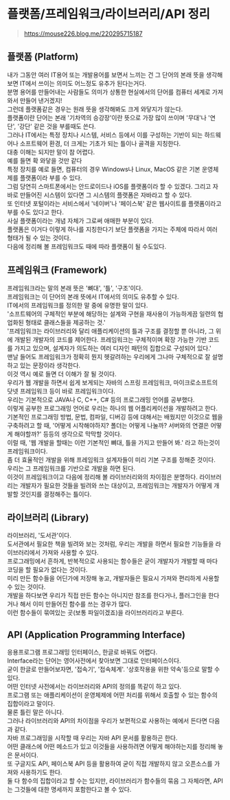 # 플랫폼/프레임워크/라이브러리/API 정리
> https://mouse226.blog.me/220295715187

## 플랫폼 (Platform)
내가 그동안 여러 IT용어 또는 개발용어를 보면서 느끼는 건 그 단어의 본래 뜻을 생각해보면 IT에서 쓰이는 의미도 어느정도 유추가 된다는거다.<br>
분명 용어를 만들어내는 사람들도 의미가 상통한 현실에서의 단어를 컴퓨터 세계로 가져와서 만들어 낸거겠지!<br>
그런데 플랫폼같은 경우는 원래 뜻을 생각해봐도 크게 와닿지가 않는다.<br>
플랫폼이란 단어는 본래 '기차역의 승강장'이란 뜻으로 가장 많이 쓰이며 '무대'나 '연단', '강단' 같은 것을 부를때도 쓴다.<br>
그러나 IT에서는 특정 장치나 시스템, 서비스 등에서 이를 구성하는 기반이 되는 하드웨어나 소프트웨어 환경, 더 크게는 기초가 되는 틀이나 골격을 지칭한다.<br>
대충 이해는 되지만 말이 참 어렵다.<br>
예를 들면 확 와닿을 것만 같다<br>
특정 장치를 예로 들면, 컴퓨터의 경우 Windows나 Linux, MacOS 같은 기본 운영체제를 플랫폼이라 부를 수 있다.<br>
그럼 당연히 스마트폰에서는 안드로이드나 iOS를 플랫폼이라 할 수 있겠다.
그리고 자바로 만들어진 시스템이 있다면 그 시스템의 플랫폼은 자바라고 할 수 있다.<br>
또 인터넷 포털이라는 서비스에서 '네이버'나 '페이스북' 같은 웹사이트를 플랫폼이라고 부를 수도 있다고 한다.<br>
사실 플랫폼이라는 개념 자체가 그로써 애매한 부분이 있다.<br>
플랫폼은 이거다 이렇게 하나를 지칭한다기 보단 플랫폼을 가지는 주체에 따라서 여러 형태가 될 수 있는 것이다.<br>
다음에 정리해 볼 프레임워크도 때에 따라 플랫폼이 될 수도있다.

## 프레임워크 (Framework)
프레임워크라는 말의 본래 뜻은 '뼈대', '틀', '구조'이다.<br>
프레임워크는 이 단어의 본래 뜻에서 IT에서의 의미도 유추할 수 있다.<br>
IT에서의 프레임워크를 정의한 말 중에 유명한 말이 있다.<br>
'소프트웨어의 구체적인 부분에 해당하는 설계와 구현을 재사용이 가능하게끔 일련의 협업화된 형태로 클래스들을 제공하는 것.'<br>
'프레임워크는 라이브러리와 달리 애플리케이션의 틀과 구조를 결정할 뿐 아니라, 그 위에 개발된 개발자의 코드를 제어한다. 프레임워크는 구체적이며 확장 가능한 기반 코드를 가지고 있으며, 설계자가 의도하는 여러 디자인 패턴의 집합으로 구성되어 있다.'<br>
맨날 들어도 프레임워크가 정확히 뭔지 헷갈려하는 우리에게 그나마 구체적으로 잘 설명하고 있는 문장이라 생각한다.<br>
이것 역시 예로 들면 더 이해가 잘 될 것이다.<br>
우리가 웹 개발을 하면서 쉽게 보게되는 자바의 스프링 프레임워크, 마이크로소프트의 닷넷 프레임워크 등이 바로 프레임워크이다.<br>
우리는 기본적으로 JAVA나 C, C++, C# 등의 프로그래밍 언어를 공부했다.<br>
이렇게 공부한 프로그래밍 언어로 우리는 하나의 웹 어플리케이션을 개발하려고 한다.<br>
기본적인 프로그래밍 방법, 문법, 컴파일, 디버깅 등에 대해서는 배웠지만 이것으로 웹을 구축하려고 할 때,
'어떻게 시작해야하지? 폴더는 어떻게 나눌까? 서버와의 연결은 어떻게 해야할까?'
등등의 생각으로 막막할 것이다.<br>
이럴 때, '웹 개발을 할때는 이런 기본적인 뼈대, 틀을 가지고 만들어 봐.' 라고 하는것이 프레임워크이다.<br>
좀 더 효율적인 개발을 위해 프레임워크 설계자들이 미리 기본 구조를 정해준 것이다.<br>
우리는 그 프레임워크를 기반으로 개발을 하면 된다.<br>
이것이 프레임워크이고 다음에 정리해 볼 라이브러리와의 차이점은 분명하다.
라이브러리는 개발자가 필요한 것들을 빌려와 쓰는 대상이고, 프레임워크는 개발자가 어떻게 개발할 것인지를 결정해주는 틀이다.

## 라이브러리 (Library)
라이브러리, '도서관'이다.<br>
도서관에서 필요한 책을 빌려와 보는 것처럼,
우리는 개발을 하면서 필요한 기능들을 라이브러리에서 가져와 사용할 수 있다.<br>
프로그래밍에서 흔하게, 반복적으로 사용되는 함수들은 굳이 개발자가 개발할 때 마다 코딩을 할 필요가 없다는 것이다.<br>
미리 만든 함수들을 어딘가에 저장해 놓고, 개발자들은 필요시 가져와 편리하게 사용할 수 있는 것이다.<br>
개발을 하다보면 우리가 직접 만든 함수는 아니지만
참조를 한다거나, 플러그인을 한다거나 해서 이미 만들어진 함수를 쓰는 경우가 많다.<br>
이런 함수들이 묶여있는 곳(보통 파일이겠죠)을 라이브러리라고 부른다.

## API (Application Programming Interface)
응용프로그램 프로그래밍 인터페이스, 한글로 바꿔도 어렵다.<br>
Interface라는 단어는 영어사전에서 찾아보면 그대로 인터페이스이다.<br>
굳이 한글로 만들어보자면, '접속기', '접속체계'. '상호작용을 위한 약속'등으로 말할 수 있다.<br>
어떤 인터넷 사전에서는 라이브러리와 API의 정의를 똑같이 하고 있다.<br>
프로그램 또는 애플리케이션이 운영체제에 어떤 처리를 위해서 호출할 수 있는 함수의 집합이라고 말이다.<br>
물론 틀린 말은 아니다.<br>
그러나 라이브러리와 API의 차이점을 우리가 보편적으로 사용하는 예에서 든다면 다음과 같다.<br>
자바 프로그래밍을 시작할 때 우리는 자바 API 문서를 활용하곤 한다.<br>
어떤 클래스에 어떤 메소드가 있고 이것들을 사용하려면 어떻게 해야하는지를 정리해 놓은 문서이다.<br>
또 구글지도 API, 페이스북 API 등을 활용하여 굳이 직접 개발하지 않고 오픈소스를 가져와 사용하기도 한다.<br>
둘 다 함수의 집합이라고 할 수는 있지만,
라이브러리가 함수들의 묶음 그 자체라면, API는 그것들에 대한 명세까지 포함한다고 볼 수 있다.
